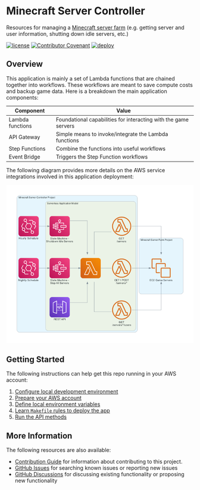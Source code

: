 # Minecraft Server Controller

Resources for managing a [Minecraft server farm](https://github.com/cpolanec/minecraft-server-farm) (e.g. getting server and user information, shutting down idle servers, etc.)

[![license](https://img.shields.io/badge/license-MIT-blue.svg)](/LICENSE)
[![Contributor Covenant](https://img.shields.io/badge/Contributor%20Covenant-2.0-4baaaa.svg)](code_of_conduct.md)
[![deploy](https://github.com/cpolanec/minecraft-server-controller/actions/workflows/deploy.yaml/badge.svg)](https://github.com/cpolanec/minecraft-server-controller/actions/workflows/deploy.yaml)

## Overview

This application is mainly a set of Lambda functions that are chained together into workflows. These workflows are meant to save compute costs and backup game data. Here is a breakdown the main application components:

| Component        | Value                                                           |
| ---------------- | --------------------------------------------------------------- |
| Lambda functions | Foundational capabilities for interacting with the game servers |
| API Gateway      | Simple means to invoke/integrate the Lambda functions           |
| Step Functions   | Combine the functions into useful workflows                     |
| Event Bridge     | Triggers the Step Function workflows                            |

The following diagram provides more details on the AWS service integrations involved in this application deployment:

![overview](./docs/overview.png)

## Getting Started

The following instructions can help get this repo running in your AWS account:

1. [Configure local development environment](./docs/configure-dev-env.md)
1. [Prepare your AWS account](./docs/prepare-aws-account.md)
1. [Define local environment variables](./docs/define-env-variables.md)
1. [Learn `Makefile` rules to deploy the app](./docs/learn-makefile-rules.md)
1. [Run the API methods](./docs/run-api-methods.md)

## More Information

The following resources are also available:

- [Contribution Guide](./CONTRIBUTING.md) for information about contributing to this project.
- [GitHub Issues](https://github.com/cpolanec/minecraft-server-controller/issues) for searching known issues or reporting new issues
- [GitHub Discussions](https://github.com/cpolanec/minecraft-server-controller/discussions) for discussing existing functionality or proposing new functionality
